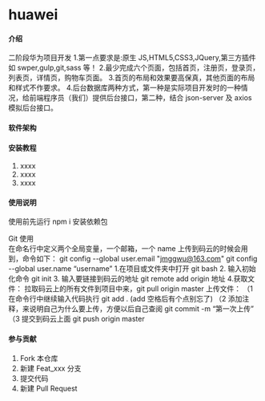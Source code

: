 # huawei

#### 介绍

二阶段华为项目开发 1.第一点要求是:原生 JS,HTML5,CSS3,JQuery,第三方插件如 swper,gulp,git,sass 等！ 2.最少完成六个页面，包括首页，注册页，登录页，列表页，详情页，购物车页面。 3.首页的布局和效果要高保真，其他页面的布局和样式不作要求。 4.后台数据库两种方式，第一种是实际项目开发时的一种情况，给前端程序员（我们）提供后台接口，第二种，结合 json-server 及 axios 模拟后台接口。

#### 软件架构

#### 安装教程

1.  xxxx
2.  xxxx
3.  xxxx

#### 使用说明

使用前先运行 npm i 安装依赖包

Git 使用  
在命名行中定义两个全局变量，一个邮箱，一个 name 上传到码云的时候会用到，命令如下：
git config --global user.email "jmggwu@163.com"
git config --global user.name “username” 1.在项目或文件夹中打开 git bash 2. 输入初始化命令 git init 3. 输入要链接到码云的地址 git remote add origin 地址 4.获取文件：
拉取码云上的所有文件到项目中来，git pull origin master
上传文件：
（1 在命令行中继续输入代码执行 git add . (add 空格后有个点别忘了)
（2 添加注释，来说明自己为什么要上传，方便以后自己查阅 git commit -m “第一次上传”
（3 提交到码云上面 git push origin master

#### 参与贡献

1.  Fork 本仓库
2.  新建 Feat_xxx 分支
3.  提交代码
4.  新建 Pull Request
